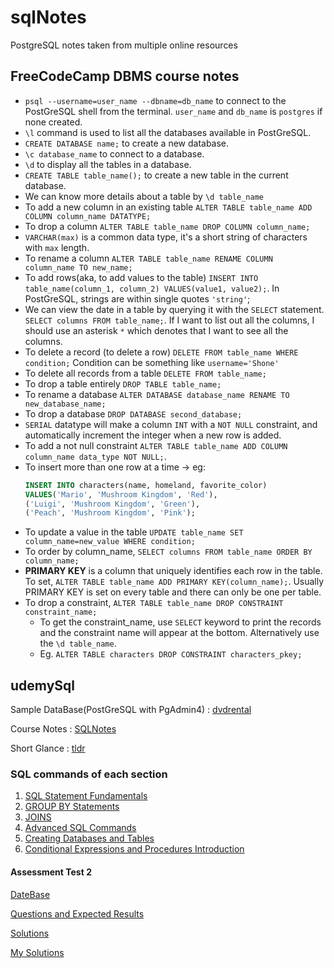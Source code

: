 # sqlNotes
PostgreSQL notes taken from multiple online resources

## FreeCodeCamp DBMS course notes 

- `psql --username=user_name --dbname=db_name` to connect to the PostGreSQL shell from the terminal. `user_name` and `db_name` is `postgres` if none created.
- `\l` command is used to list all the databases available in PostGreSQL.
- `CREATE DATABASE name;` to create a new database.
- `\c database_name` to connect to a database.
- `\d` to display all the tables in a database.
- `CREATE TABLE table_name();` to create a new table in the current database.
- We can know more details about a table by `\d table_name`
- To add a new column in an existing table `ALTER TABLE table_name ADD COLUMN column_name DATATYPE;`
- To drop a column `ALTER TABLE table_name DROP COLUMN column_name;`
- `VARCHAR(max)` is a common data type, it's a short string of characters with `max` length.
- To rename a column `ALTER TABLE table_name RENAME COLUMN column_name TO new_name;`
- To add rows(aka, to add values to the table) `INSERT INTO table_name(column_1, column_2) VALUES(value1, value2);`. In PostGreSQL, strings are within single quotes `'string'`;
- We can view the date in a table by querying it with the `SELECT` statement. `SELECT columns FROM table_name;`. If I want to list out all the columns, I should use an asterisk `*` which denotes that I want to see all the columns.
- To delete a record (to delete a row) `DELETE FROM table_name WHERE condition;`
  Condition can be something like `username='Shone'`
- To delete all records from a table `DELETE FROM table_name;`
- To drop a table entirely `DROP TABLE table_name;`
- To rename a database `ALTER DATABASE database_name RENAME TO new_database_name;`
- To drop a database `DROP DATABASE second_database;`
- `SERIAL` datatype will make a column `INT` with a `NOT NULL` constraint, and automatically increment the integer when a new row is added.
- To add a not null constraint `ALTER TABLE table_name ADD COLUMN column_name data_type NOT NULL;`.
- To insert more than one row at a time -> eg:
  ```sql
  INSERT INTO characters(name, homeland, favorite_color)
  VALUES('Mario', 'Mushroom Kingdom', 'Red'),
  ('Luigi', 'Mushroom Kingdom', 'Green'),
  ('Peach', 'Mushroom Kingdom', 'Pink');
  ```
- To update a value in the table `UPDATE table_name SET column_name=new_value WHERE condition;`
- To order by column_name, `SELECT columns FROM table_name ORDER BY column_name;`
- **PRIMARY KEY** is a column that uniquely identifies each row in the table. To set, `ALTER TABLE table_name ADD PRIMARY KEY(column_name);`. Usually PRIMARY KEY is set on every table and there can only be one per table.
- To drop a constraint, `ALTER TABLE table_name DROP CONSTRAINT constraint_name;`
    - To get the constraint_name, use `SELECT` keyword to print the records and the constraint name will appear at the bottom. Alternatively use the `\d table_name`.
    - Eg. `ALTER TABLE characters DROP CONSTRAINT characters_pkey;`


## udemySql
Sample DataBase(PostGreSQL with PgAdmin4) : [dvdrental](./udemySql/dvdrental.tar)

Course Notes : [SQLNotes](./udemySql/SQLNotes.pdf)

Short Glance : [tldr](./udemySql/Screen%2BShot%2B2016-04-17%2Bat%2B12.22.49%2BPM.png)

### SQL commands of each section

1. [SQL Statement Fundamentals](./udemySql/SQL%20Statement%20Fundamentals/fundamentals.sql)
2. [GROUP BY Statements](./udemySql/GROUP%20BY%20Statements/groupByStatements.sql)
3. [JOINS](./udemySql/JOINS/joins.sql)
4. [Advanced SQL Commands](./udemySql/Advanced%20SQL%20Commands/advancedSqlCommands.sql)
5. [Creating Databases and Tables](./udemySql/Creating%20Databases%20and%20Tables/databasesAndTables.sql)
6. [Conditional Expressions and Procedures Introduction](./udemySql/Condition%20Expressions%20and%20Procedures%20Introduction/conditionexpressions.sql)


#### Assessment Test 2

[DateBase](./udemySql/Assessment%20Test%202/exercises.tar)

[Questions and Expected Results](https://docs.google.com/document/d/1wiuYbTQslmfolQWgeVPB356csjK6yqOUBhgC7fM44o8/edit)
    
[Solutions](https://docs.google.com/document/d/1swGZ0RG3KKqWqzmsI_qrMgjJ3lt39mtAJqRSMZy6Z-8/edit)

[My Solutions](./udemySql/Assessment%20Test%202/assessment2.sql)
